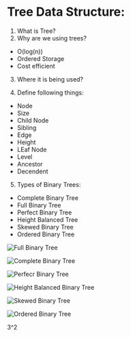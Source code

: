 # Tree Data Structure:

1. What is Tree?
2. Why are we using trees?
  - O(log(n))
  - Ordered Storage
  - Cost efficient
3. Where it is being used?

4. Define following things:
 - Node
 - Size
 - Child Node
 - Sibling
 - Edge
 - Height
 - LEaf Node
 - Level
 - Ancestor
 - Decendent

 5. Types of Binary Trees:
 - Complete Binary Tree
 - Full Binary Tree
 - Perfect Binary Tree
 - Height Balanced Tree
 - Skewed Binary Tree
 - Ordered Binary Tree

 ![Full Binary Tree](https://media.geeksforgeeks.org/wp-content/uploads/20221125111700/full.png)

![Complete Binary Tree](https://media.geeksforgeeks.org/wp-content/uploads/20221130172411/completedrawio.png)

![Perfecr Binary Tree](https://media.geeksforgeeks.org/wp-content/uploads/20221124094547/perfect.png)

![Height Balanced Binary Tree](https://media.geeksforgeeks.org/wp-content/uploads/20220519131143/heightbalanced.png)

 ![Skewed Binary Tree](https://media.geeksforgeeks.org/wp-content/uploads/20221130172501/skewed1.png)

 ![Ordered Binary Tree](https://static.javatpoint.com/ds/images/binary-search-tree1.png)

3^2  